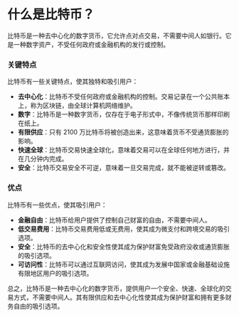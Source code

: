 **什么是比特币？**
================

比特币是一种去中心化的数字货币，它允许点对点交易，不需要中间人如银行。它是一种数字资产，不受任何政府或金融机构的发行或控制。

### 关键特点

比特币有一些关键特点，使其独特和吸引用户：

* **去中心化**：比特币不受任何政府或金融机构的控制。交易记录在一个公共账本上，称为区块链，由全球计算机网络维护。
* **数字**：比特币是一种数字货币，仅存在于电子形式中，不像传统货币那样印刷在纸上。
* **有限供应**：只有 2100 万比特币将被创造出来，这意味着货币不受通货膨胀的影响。
* **快速全球**：比特币交易快速全球化，意味着交易可以在全球任何地方进行，并在几分钟内完成。
* **安全**：比特币交易安全不可逆，意味着一旦交易完成，就不能被逆转或篡改。

### 优点

比特币有一些优点，使其吸引用户：

* **金融自由**：比特币给用户提供了控制自己财富的自由，不需要中间人。
* **低交易费用**：比特币交易费用低或无费用，使其成为微支付和跨境交易的吸引选项。
* **安全**：比特币的去中心化和安全性使其成为保护财富免受政府没收或通货膨胀的吸引选项。
* **可访问性**：比特币可以通过互联网访问，使其成为发展中国家或金融基础设施有限地区用户的吸引选项。

总之，比特币是一种去中心化的数字货币，提供用户一个安全、快速、全球化的交易方式，不需要中间人。其有限供应和去中心化性使其成为保护财富和拥有更多财务自由的吸引选项。